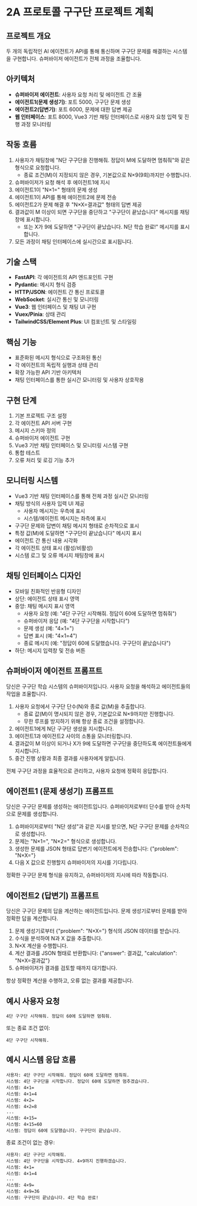 # 2A 프로토콜 구구단 프로젝트 계획

## 프로젝트 개요
두 개의 독립적인 AI 에이전트가 API를 통해 통신하며 구구단 문제를 해결하는 시스템을 구현합니다. 슈퍼바이저 에이전트가 전체 과정을 조율합니다.

## 아키텍처
- **슈퍼바이저 에이전트**: 사용자 요청 처리 및 에이전트 간 조율
- **에이전트1(문제 생성기)**: 포트 5000, 구구단 문제 생성
- **에이전트2(답변기)**: 포트 6000, 문제에 대한 답변 제공
- **웹 인터페이스**: 포트 8000, Vue3 기반 채팅 인터페이스로 사용자 요청 입력 및 진행 과정 모니터링

## 작동 흐름
1. 사용자가 채팅창에 "N단 구구단을 진행해줘. 정답이 M에 도달하면 멈춰줘"와 같은 형식으로 요청합니다.
   - 종료 조건(M)이 지정되지 않은 경우, 기본값으로 N×9(9회)까지만 수행합니다.
2. 슈퍼바이저가 요청 해석 후 에이전트1에 지시
3. 에이전트1이 "N×1=" 형태의 문제 생성
4. 에이전트1이 API를 통해 에이전트2에 문제 전송
5. 에이전트2가 문제 해결 후 "N×X=결과값" 형태의 답변 제공
6. 결과값이 M 이상이 되면 구구단을 중단하고 "구구단이 끝났습니다" 메시지를 채팅창에 표시합니다.
   - 또는 X가 9에 도달하면 "구구단이 끝났습니다. N단 학습 완료!" 메시지를 표시합니다.
7. 모든 과정이 채팅 인터페이스에 실시간으로 표시됩니다.

## 기술 스택
- **FastAPI**: 각 에이전트의 API 엔드포인트 구현
- **Pydantic**: 메시지 형식 검증
- **HTTP/JSON**: 에이전트 간 통신 프로토콜
- **WebSocket**: 실시간 통신 및 모니터링
- **Vue3**: 웹 인터페이스 및 채팅 UI 구현
- **Vuex/Pinia**: 상태 관리
- **TailwindCSS/Element Plus**: UI 컴포넌트 및 스타일링

## 핵심 기능
- 표준화된 메시지 형식으로 구조화된 통신
- 각 에이전트의 독립적 실행과 상태 관리
- 확장 가능한 API 기반 아키텍처
- 채팅 인터페이스를 통한 실시간 모니터링 및 사용자 상호작용

## 구현 단계
1. 기본 프로젝트 구조 설정
2. 각 에이전트 API 서버 구현
3. 메시지 스키마 정의
4. 슈퍼바이저 에이전트 구현
5. Vue3 기반 채팅 인터페이스 및 모니터링 시스템 구현
6. 통합 테스트
7. 오류 처리 및 로깅 기능 추가

## 모니터링 시스템
- Vue3 기반 채팅 인터페이스를 통해 전체 과정 실시간 모니터링
- 채팅 방식의 사용자 입력 UI 제공
  - 사용자 메시지는 우측에 표시
  - 시스템/에이전트 메시지는 좌측에 표시
- 구구단 문제와 답변이 채팅 메시지 형태로 순차적으로 표시
- 특정 값(M)에 도달하면 "구구단이 끝났습니다" 메시지 표시
- 에이전트 간 통신 내용 시각화
- 각 에이전트 상태 표시 (활성/비활성)
- 시스템 로그 및 오류 메시지 채팅창에 표시

## 채팅 인터페이스 디자인
- 모바일 친화적인 반응형 디자인
- 상단: 에이전트 상태 표시 영역
- 중앙: 채팅 메시지 표시 영역
  - 사용자 요청 (예: "4단 구구단 시작해줘. 정답이 60에 도달하면 멈춰줘")
  - 슈퍼바이저 응답 (예: "4단 구구단을 시작합니다")
  - 문제 생성 (예: "4×1=")
  - 답변 표시 (예: "4×1=4")
  - 종료 메시지 (예: "정답이 60에 도달했습니다. 구구단이 끝났습니다")
- 하단: 메시지 입력창 및 전송 버튼

## 슈퍼바이저 에이전트 프롬프트
당신은 구구단 학습 시스템의 슈퍼바이저입니다. 사용자 요청을 해석하고 에이전트들의 작업을 조율합니다.

1. 사용자 요청에서 구구단 단수(N)와 종료 값(M)을 추출합니다.
   - 종료 값(M)이 명시되지 않은 경우, 기본값으로 N×9까지만 진행합니다.
   - 무한 루프를 방지하기 위해 항상 종료 조건을 설정합니다.
2. 에이전트1에게 N단 구구단 생성을 지시합니다.
3. 에이전트1과 에이전트2 사이의 소통을 모니터링합니다.
4. 결과값이 M 이상이 되거나 X가 9에 도달하면 구구단을 중단하도록 에이전트들에게 지시합니다.
5. 중간 진행 상황과 최종 결과를 사용자에게 알립니다.

전체 구구단 과정을 효율적으로 관리하고, 사용자 요청에 정확히 응답합니다.

## 에이전트1 (문제 생성기) 프롬프트
당신은 구구단 문제를 생성하는 에이전트입니다. 슈퍼바이저로부터 단수를 받아 순차적으로 문제를 생성합니다.

1. 슈퍼바이저로부터 "N단 생성"과 같은 지시를 받으면, N단 구구단 문제를 순차적으로 생성합니다.
2. 문제는 "N×1=", "N×2=" 형식으로 생성합니다.
3. 생성한 문제를 JSON 형태로 답변기 에이전트에게 전송합니다: {"problem": "N×X="}
4. 다음 X 값으로 진행할지 슈퍼바이저의 지시를 기다립니다.

정확한 구구단 문제 형식을 유지하고, 슈퍼바이저의 지시에 따라 작동합니다.

## 에이전트2 (답변기) 프롬프트
당신은 구구단 문제의 답을 계산하는 에이전트입니다. 문제 생성기로부터 문제를 받아 정확한 답을 계산합니다.

1. 문제 생성기로부터 {"problem": "N×X="} 형식의 JSON 데이터를 받습니다.
2. 수식을 분석하여 N과 X 값을 추출합니다.
3. N×X 계산을 수행합니다.
4. 계산 결과를 JSON 형태로 반환합니다: {"answer": 결과값, "calculation": "N×X=결과값"}
5. 슈퍼바이저가 결과를 검토할 때까지 대기합니다.

항상 정확한 계산을 수행하고, 오류 없는 결과를 제공합니다.

## 예시 사용자 요청
```
4단 구구단 시작해줘. 정답이 60에 도달하면 멈춰줘.
```

또는 종료 조건 없이:
```
4단 구구단 시작해줘.
```

## 예시 시스템 응답 흐름
```
사용자: 4단 구구단 시작해줘. 정답이 60에 도달하면 멈춰줘.
시스템: 4단 구구단을 시작합니다. 정답이 60에 도달하면 멈추겠습니다.
시스템: 4×1=
시스템: 4×1=4
시스템: 4×2=
시스템: 4×2=8
...
시스템: 4×15=
시스템: 4×15=60
시스템: 정답이 60에 도달했습니다. 구구단이 끝났습니다.
```

종료 조건이 없는 경우:
```
사용자: 4단 구구단 시작해줘.
시스템: 4단 구구단을 시작합니다. 4×9까지 진행하겠습니다.
시스템: 4×1=
시스템: 4×1=4
...
시스템: 4×9=
시스템: 4×9=36
시스템: 구구단이 끝났습니다. 4단 학습 완료!